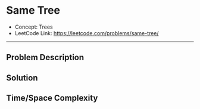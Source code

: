 # Same Tree

- Concept: Trees
- LeetCode Link: https://leetcode.com/problems/same-tree/

---

## Problem Description

## Solution

## Time/Space Complexity

